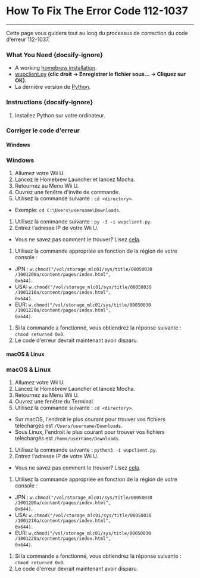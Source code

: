 # How To Fix The Error Code 112-1037
---
Cette page vous guidera tout au long du processus de correction du code d'erreur 112-1037.

### What You Need {docsify-ignore}

- A working [homebrew installation](introduction).
- [wupclient.py](https://raw.githubusercontent.com/Elpunical/mocha/master/ios_mcp/wupclient.py) **(clic droit -> Enregistrer le fichier sous... -> Cliquez sur OK).**
- La dernière version de [Python](https://www.python.org/downloads/).

### Instructions {docsify-ignore}

1. Installez Python sur votre ordinateur.

### Corriger le code d'erreur

<!-- tabs:start -->

#### **Windows**

### Windows

1. Allumez votre Wii U.
1. Lancez le Homebrew Launcher et lancez Mocha.
1. Retournez au Menu Wii U.
1. Ouvrez une fenêtre d'invite de commande.
1. Utilisez la commande suivante : `cd <directory>`.
  - Exemple: <code>cd C:\Users\username<wbr>\Downloads</code>.
1. Utilisez la commande suivante : `py -3 -i wupclient.py`.
1. Entrez l'adresse IP de votre Wii U.
 - Vous ne savez pas comment le trouver? Lisez [cela](find-wiiu-ip-address).
1. Utilisez la commande appropriée en fonction de la région de votre console :
 - JPN : <code>w.chmod("/vol<wbr>/storage_mlc01<wbr>/sys/title/00050030<wbr>/1001200a/content<wbr>/pages<wbr>/index.html", 0x644)</code>.
 - USA: <code>w.chmod("/vol<wbr>/storage_mlc01<wbr>/sys/title/00050030<wbr>/1001210a/content<wbr>/pages<wbr>/index.html", 0x644)</code>.
 - EUR: <code>w.chmod("/vol<wbr>/storage_mlc01<wbr>/sys/title/00050030<wbr>/1001220a/content<wbr>/pages<wbr>/index.html", 0x644)</code>.
1. Si la commande a fonctionné, vous obtiendrez la réponse suivante : `chmod returned 0x0`.
1. Le code d'erreur devrait maintenant avoir disparu.

#### **macOS & Linux**

### macOS & Linux

1. Allumez votre Wii U.
1. Lancez le Homebrew Launcher et lancez Mocha.
1. Retournez au Menu Wii U.
1. Ouvrez une fenêtre du Terminal.
1. Utilisez la commande suivante : `cd <directory>`.
 - Sur macOS, l'endroit le plus courant pour trouver vos fichiers téléchargés est <code>/Users/username<wbr>/Downloads</code>.
 - Sous Linux, l'endroit le plus courant pour trouver vos fichiers téléchargés est <code>/home/username<wbr>/Downloads</code>.
1. Utilisez la commande suivante : `python3 -i wupclient.py`.
1. Entrez l'adresse IP de votre Wii U.
 - Vous ne savez pas comment le trouver? Lisez [cela](find-wiiu-ip-address).
1. Utilisez la commande appropriée en fonction de la région de votre console :
 - JPN : <code>w.chmod("/vol<wbr>/storage_mlc01<wbr>/sys/title/00050030<wbr>/1001200a/content<wbr>/pages<wbr>/index.html", 0x644)</code>.
 - USA: <code>w.chmod("/vol<wbr>/storage_mlc01<wbr>/sys/title/00050030<wbr>/1001210a/content<wbr>/pages<wbr>/index.html", 0x644)</code>.
 - EUR: <code>w.chmod("/vol<wbr>/storage_mlc01<wbr>/sys/title/00050030<wbr>/1001220a/content<wbr>/pages<wbr>/index.html", 0x644)</code>.
1. Si la commande a fonctionné, vous obtiendrez la réponse suivante : `chmod returned 0x0`.
1. Le code d'erreur devrait maintenant avoir disparu.

<!-- tabs:end -->